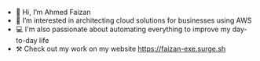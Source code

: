 - 👋 Hi, I’m Ahmed Faizan
- 👀 I’m interested in architecting cloud solutions for businesses using AWS
- 💻 I'm also passionate about automating everything to improve my day-to-day life
- ⚒️ Check out my work on my website https://faizan-exe.surge.sh
